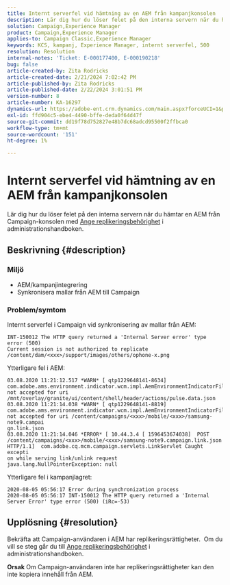 ```yaml
---
title: Internt serverfel vid hämtning av en AEM från kampanjkonsolen
description: Lär dig hur du löser felet på den interna servern när du hämtar en AEM från Campaign-konsolen
solution: Campaign,Experience Manager
product: Campaign,Experience Manager
applies-to: Campaign Classic,Experience Manager
keywords: KCS, kampanj, Experience Manager, internt serverfel, 500
resolution: Resolution
internal-notes: 'Ticket: E-000177400, E-000190218'
bug: false
article-created-by: Zita Rodricks
article-created-date: 2/21/2024 7:02:42 PM
article-published-by: Zita Rodricks
article-published-date: 2/22/2024 3:01:51 PM
version-number: 8
article-number: KA-16297
dynamics-url: https://adobe-ent.crm.dynamics.com/main.aspx?forceUCI=1&pagetype=entityrecord&etn=knowledgearticle&id=ad394ac8-ebd0-ee11-9079-6045bd006268
exl-id: ffd904c5-ebe4-4490-bffe-deda0f64d47f
source-git-commit: dd19f78d752827e48b7dc68adcd95500f2ffbca0
workflow-type: tm+mt
source-wordcount: '151'
ht-degree: 1%

---
```


# Internt serverfel vid hämtning av en AEM från kampanjkonsolen


Lär dig hur du löser felet på den interna servern när du hämtar en AEM från Campaign-konsolen med [Ange replikeringsbehörighet](https://experienceleague.adobe.com/docs/experience-manager-65/administering/security/security.html?lang=en#setting-replication-privileges) i administrationshandboken.

## Beskrivning {#description}


### <b>Miljö</b>

- AEM/kampanjintegrering
- Synkronisera mallar från AEM till Campaign


### <b>Problem/symtom</b>

Internt serverfel i Campaign vid synkronisering av mallar från AEM:


```
INT-150012 The HTTP query returned a 'Internal Server error' type error (500)
Current session is not authorized to replicate /content/dam/<xxx>/support/images/others/ophone-x.png
```


Ytterligare fel i AEM:


```
03.08.2020 11:21:12.517 *WARN* [ qtp1229648141-8634]  com.adobe.ams.environment.indicator.wcm.impl.AemEnvironmentIndicatorFilter not accepted for uri /mnt/overlay/granite/ui/content/shell/header/actions/pulse.data.json
03.08.2020 11:21:14.038 *WARN* [ qtp1229648141-8819]  com.adobe.ams.environment.indicator.wcm.impl.AemEnvironmentIndicatorFilter not accepted for uri /content/campaigns/<xxx>/mobile/<xxx>/samsung-note9.campai
gn.link.json
03.08.2020 11:21:14.046 *ERROR* [ 10.44.3.4 [ 1596453674038]  POST /content/campaigns/<xxx>/mobile/<xxx>/samsung-note9.campaign.link.json HTTP/1.1]  com.adobe.cq.mcm.campaign.servlets.LinkServlet Caught excepti
on while serving link/unlink request
java.lang.NullPointerException: null
```


Ytterligare fel i kampanjlagret:


```
2020-08-05 05:56:17 Error during synchronization process
2020-08-05 05:56:17 INT-150012 The HTTP query returned a 'Internal Server Error' type error (500) (iRc=-53)
```





## Upplösning {#resolution}


Bekräfta att Campaign-användaren i AEM har replikeringsrättigheter.  Om du vill se steg går du till [Ange replikeringsbehörighet](https://experienceleague.adobe.com/docs/experience-manager-65/administering/security/security.html?lang=en#setting-replication-privileges) i administrationshandboken.

<b>Orsak</b>
Om Campaign-användaren inte har replikeringsrättigheter kan den inte kopiera innehåll från AEM.
